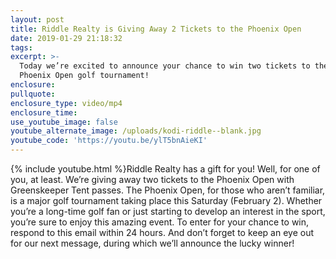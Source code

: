 ```yaml
---
layout: post
title: Riddle Realty is Giving Away 2 Tickets to the Phoenix Open
date: 2019-01-29 21:18:32
tags:
excerpt: >-
  Today we’re excited to announce your chance to win two tickets to the upcoming
  Phoenix Open golf tournament!
enclosure:
pullquote:
enclosure_type: video/mp4
enclosure_time:
use_youtube_image: false
youtube_alternate_image: /uploads/kodi-riddle--blank.jpg
youtube_code: 'https://youtu.be/ylT5bnAieKI'
---
```


{% include youtube.html %}Riddle Realty has a gift for you! Well, for one of you, at least. We’re giving away two tickets to the Phoenix Open with Greenskeeper Tent passes. The Phoenix Open, for those who aren’t familiar, is a major golf tournament taking place this Saturday (February 2). Whether you’re a long-time golf fan or just starting to develop an interest in the sport, you’re sure to enjoy this amazing event. To enter for your chance to win, respond to this email within 24 hours. And don’t forget to keep an eye out for our next message, during which we’ll announce the lucky winner!&nbsp;